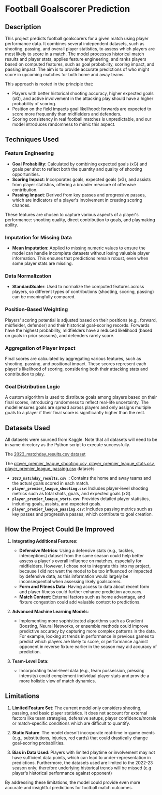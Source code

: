 # Football Goalscorer Prediction

## Description

This project predicts football goalscorers for a given match using player performance data. It combines several independent datasets, such as shooting, passing, and overall player statistics, to assess which players are most likely to score in a match. The model processes historical match results and player stats, applies feature engineering, and ranks players based on computed features, such as goal probability, scoring impact, and passing impact. The aim is to provide accurate predictions of who might score in upcoming matches for both home and away teams.

This approach is rooted in the principle that:
- Players with better historical shooting accuracy, higher expected goals (xG), and active involvement in the attacking play should have a higher probability of scoring.
- Position on the field impacts goal likelihood: forwards are expected to score more frequently than midfielders and defenders.
- Scoring consistency in real football matches is unpredictable, and our model introduces randomness to mimic this aspect.
  
## Techniques Used

### Feature Engineering
- **Goal Probability**: Calculated by combining expected goals (xG) and goals per shot to reflect both the quantity and quality of shooting opportunities.
- **Scoring Impact**: Incorporates goals, expected goals (xG), and assists from player statistics, offering a broader measure of offensive contribution.
- **Passing Impact**: Derived from key passes and progressive passes, which are indicators of a player's involvement in creating scoring chances.

These features are chosen to capture various aspects of a player's performance: shooting quality, direct contribution to goals, and playmaking ability.

### Imputation for Missing Data
- **Mean Imputation**: Applied to missing numeric values to ensure the model can handle incomplete datasets without losing valuable player information. This ensures that predictions remain robust, even when some player stats are missing.

### Data Normalization
- **StandardScaler**: Used to normalize the computed features across players, so different types of contributions (shooting, scoring, passing) can be meaningfully compared.

### Position-Based Weighting
Players' scoring potential is adjusted based on their positions (e.g., forward, midfielder, defender) and their historical goal-scoring records. Forwards have the highest probability, midfielders have a reduced likelihood (based on goals in prior seasons), and defenders rarely score.

### Aggregation of Player Impact
Final scores are calculated by aggregating various features, such as shooting, passing, and positional impact. These scores represent each player's likelihood of scoring, considering both their attacking stats and contribution to play.

### Goal Distribution Logic
A custom algorithm is used to distribute goals among players based on their final scores, introducing randomness to reflect real-life uncertainty. The model ensures goals are spread across players and only assigns multiple goals to a player if their final score is significantly higher than the rest.

## Datasets Used

All datasets were sourced from Kaggle. Note that all datasets will need to be in same directory as the Python script to execute successfully.

The [2023_matchday_results.csv dataset](https://www.kaggle.com/datasets/afnanurrahim/premier-league-2022-23)

The [player_premier_league_shooting.csv, player_premier_league_stats.csv, player_premier_league_passing.csv](https://www.kaggle.com/datasets/mechatronixs/english-premier-league-22-23-season-stats) datasets

- **`2023_matchday_results.csv `**: Contains the home and away teams and the actual goals scored in each match.
- **`player_premier_league_shooting.csv`**: Includes player-level shooting metrics such as total shots, goals, and expected goals (xG).
- **`player_premier_league_stats.csv`**: Provides detailed player statistics, including goals, assists, and expected goals.
- **`player_premier_league_passing.csv`**: Includes passing metrics such as key passes and progressive passes, which contribute to goal creation.

## How the Project Could Be Improved

1. **Integrating Additional Features**:
   - **Defensive Metrics**: Using a defensive stats (e.g., tackles, interceptions) dataset from the same season could help better assess a player's overall influence on matches, especially for midfielders. However, I chose not to integrate this into my project, because I did not want the model to be too influenced or impacted by defensive data; as this information would largely be inconsequential when assessing likely goalscorers. 
   - **Form and Fitness Data**: Having access to data about recent form and player fitness could further enhance prediction accuracy.
   - **Match Context**: External factors such as home advantage, and fixture congestion could add valuable context to predictions.

2. **Advanced Machine Learning Models**:
   - Implementing more sophisticated algorithms such as Gradient Boosting, Neural Networks, or ensemble methods could improve predictive accuracy by capturing more complex patterns in the data. For example, looking at trends in performance in previous games to predict which players are likely to score, or performance against opponent in reverse fixture earlier in the season may aid accuracy of prediction. 

3. **Team-Level Data**:
   - Incorporating team-level data (e.g., team possession, pressing intensity) could complement individual player stats and provide a more holistic view of match dynamics.

## Limitations

1. **Limited Feature Set**: The current model only considers shooting, passing, and basic player statistics. It does not account for external factors like team strategies, defensive setups, player confidence/morale or match-specific conditions which are difficult to quantify.
   
2. **Static Nature**: The model doesn't incorporate real-time in-game events (e.g., substitutions, injuries, red cards) that could drastically change goal-scoring probabilities.

3. **Bias in Data Used**: Players with limited playtime or involvement may not have sufficient data points, which can lead to under-representation in predictions. Furthermore, the datasets used are limited to the 2022-23 season only; therefore underlying historical trends will be missed (e.g player's historical performance against opponent)

By addressing these limitations, the model could provide even more accurate and insightful predictions for football match outcomes.
